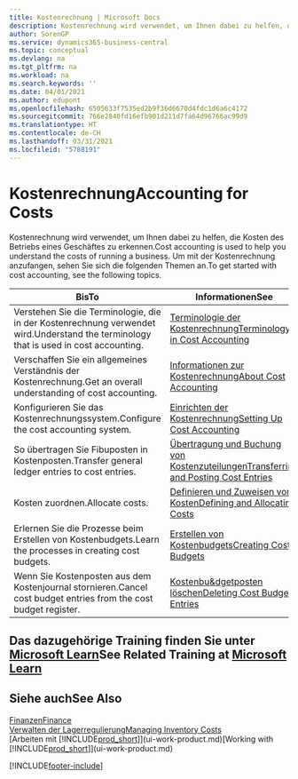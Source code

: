 ```yaml
---
title: Kostenrechnung | Microsoft Docs
description: Kostenrechnung wird verwendet, um Ihnen dabei zu helfen, die Kosten des Betriebs eines Geschäftes zu erkennen. Um mit der Kostenrechnung anzufangen, sehen Sie sich die folgenden Themen an.
author: SorenGP
ms.service: dynamics365-business-central
ms.topic: conceptual
ms.devlang: na
ms.tgt_pltfrm: na
ms.workload: na
ms.search.keywords: ''
ms.date: 04/01/2021
ms.author: edupont
ms.openlocfilehash: 6505633f7535ed2b9f36d6670d4fdc1d6a6c4172
ms.sourcegitcommit: 766e2840fd16efb901d211d7fa64d96766ac99d9
ms.translationtype: HT
ms.contentlocale: de-CH
ms.lasthandoff: 03/31/2021
ms.locfileid: "5788191"
---
```

# <a name="accounting-for-costs"></a><span data-ttu-id="9673a-104">Kostenrechnung</span><span class="sxs-lookup"><span data-stu-id="9673a-104">Accounting for Costs</span></span>
<span data-ttu-id="9673a-105">Kostenrechnung wird verwendet, um Ihnen dabei zu helfen, die Kosten des Betriebs eines Geschäftes zu erkennen.</span><span class="sxs-lookup"><span data-stu-id="9673a-105">Cost accounting is used to help you understand the costs of running a business.</span></span> <span data-ttu-id="9673a-106">Um mit der Kostenrechnung anzufangen, sehen Sie sich die folgenden Themen an.</span><span class="sxs-lookup"><span data-stu-id="9673a-106">To get started with cost accounting, see the following topics.</span></span>  

|<span data-ttu-id="9673a-107">Bis</span><span class="sxs-lookup"><span data-stu-id="9673a-107">To</span></span>|<span data-ttu-id="9673a-108">Informationen</span><span class="sxs-lookup"><span data-stu-id="9673a-108">See</span></span>|  
|--------|---------|  
|<span data-ttu-id="9673a-109">Verstehen Sie die Terminologie, die in der Kostenrechnung verwendet wird.</span><span class="sxs-lookup"><span data-stu-id="9673a-109">Understand the terminology that is used in cost accounting.</span></span>|[<span data-ttu-id="9673a-110">Terminologie der Kostenrechnung</span><span class="sxs-lookup"><span data-stu-id="9673a-110">Terminology in Cost Accounting</span></span>](finance-terminology-in-cost-accounting.md)|  
|<span data-ttu-id="9673a-111">Verschaffen Sie ein allgemeines Verständnis der Kostenrechnung.</span><span class="sxs-lookup"><span data-stu-id="9673a-111">Get an overall understanding of cost accounting.</span></span>|[<span data-ttu-id="9673a-112">Informationen zur Kostenrechnung</span><span class="sxs-lookup"><span data-stu-id="9673a-112">About Cost Accounting</span></span>](finance-about-cost-accounting.md)|  
|<span data-ttu-id="9673a-113">Konfigurieren Sie das Kostenrechnungssystem.</span><span class="sxs-lookup"><span data-stu-id="9673a-113">Configure the cost accounting system.</span></span>|[<span data-ttu-id="9673a-114">Einrichten der Kostenrechnung</span><span class="sxs-lookup"><span data-stu-id="9673a-114">Setting Up Cost Accounting</span></span>](finance-set-up-cost-accounting.md)|  
|<span data-ttu-id="9673a-115">So übertragen Sie Fibuposten in Kostenposten.</span><span class="sxs-lookup"><span data-stu-id="9673a-115">Transfer general ledger entries to cost entries.</span></span>|[<span data-ttu-id="9673a-116">Übertragung und Buchung von Kostenzuteilungen</span><span class="sxs-lookup"><span data-stu-id="9673a-116">Transferring and Posting Cost Entries</span></span>](finance-transfer-and-post-cost-entries.md)|  
|<span data-ttu-id="9673a-117">Kosten zuordnen.</span><span class="sxs-lookup"><span data-stu-id="9673a-117">Allocate costs.</span></span>|[<span data-ttu-id="9673a-118">Definieren und Zuweisen von Kosten</span><span class="sxs-lookup"><span data-stu-id="9673a-118">Defining and Allocating Costs</span></span>](finance-define-and-allocate-costs.md)|  
|<span data-ttu-id="9673a-119">Erlernen Sie die Prozesse beim Erstellen von Kostenbudgets.</span><span class="sxs-lookup"><span data-stu-id="9673a-119">Learn the processes in creating cost budgets.</span></span>|[<span data-ttu-id="9673a-120">Erstellen von Kostenbudgets</span><span class="sxs-lookup"><span data-stu-id="9673a-120">Creating Cost Budgets</span></span>](finance-create-cost-budgets.md)|
|<span data-ttu-id="9673a-121">Wenn Sie Kostenposten aus dem Kostenjournal stornieren.</span><span class="sxs-lookup"><span data-stu-id="9673a-121">Cancel cost budget entries from the cost budget register.</span></span>|[<span data-ttu-id="9673a-122">Kostenbu&dgetposten löschen</span><span class="sxs-lookup"><span data-stu-id="9673a-122">Deleting Cost Budget Entries</span></span>](finance-how-to-delete-cost-budget-entries.md)|

## <a name="see-related-training-at-microsoft-learn"></a><span data-ttu-id="9673a-123">Das dazugehörige Training finden Sie unter [Microsoft Learn](/learn/paths/use-cost-accounting-dynamics-365-business-central/)</span><span class="sxs-lookup"><span data-stu-id="9673a-123">See Related Training at [Microsoft Learn](/learn/paths/use-cost-accounting-dynamics-365-business-central/)</span></span>

## <a name="see-also"></a><span data-ttu-id="9673a-124">Siehe auch</span><span class="sxs-lookup"><span data-stu-id="9673a-124">See Also</span></span>  
[<span data-ttu-id="9673a-125">Finanzen</span><span class="sxs-lookup"><span data-stu-id="9673a-125">Finance</span></span>](finance.md)  
[<span data-ttu-id="9673a-126">Verwalten der Lagerregulierung</span><span class="sxs-lookup"><span data-stu-id="9673a-126">Managing Inventory Costs</span></span>](finance-manage-inventory-costs.md)  
<span data-ttu-id="9673a-127">[Arbeiten mit [!INCLUDE[prod_short](includes/prod_short.md)]](ui-work-product.md)</span><span class="sxs-lookup"><span data-stu-id="9673a-127">[Working with [!INCLUDE[prod_short](includes/prod_short.md)]](ui-work-product.md)</span></span>


[!INCLUDE[footer-include](includes/footer-banner.md)]